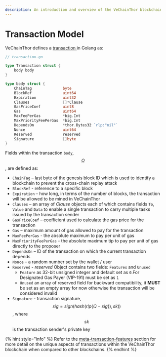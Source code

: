 ```yaml
---
description: An introduction and overview of the VeChainThor blockchain transaction model.
---
```


# Transaction Model

VeChainThor defines a [transaction ](https://github.com/vechain/thor/blob/master/tx/transaction.go)in Golang as:

```go
// transaction.go

type Transaction struct {
	body body
}

type body struct {
	ChainTag              byte			
	BlockRef              uint64
	Expiration            uint32
	Clauses               []*Clause
	GasPriceCoef          uint8
	Gas                   uint64
	MaxFeePerGas          *big.Int
	MaxPriorityFeePerGas  *big.Int
	DependsOn             *thor.Bytes32 `rlp:"nil"`
	Nonce                 uint64
	Reserved              reserved
	Signature             []byte
}
```

Fields within the transaction `body`, $$\Omega$$ , are defined as:

* `ChainTag` – last byte of the genesis block ID which is used to identify a blockchain to prevent the cross-chain replay attack
* `BlockRef` - reference to a specific block
* `Expiration` – how long, in terms of the number of blocks, the transaction will be allowed to be mined in VeChainThor
* `Clauses` – an array of _Clause_ objects each of which contains fields `To`, `Value` and `Data` to enable a single transaction to carry multiple tasks issued by the transaction sender
* `GasPriceCoef` – coefficient used to calculate the gas price for the transaction
* `Gas` – maximum amount of gas allowed to pay for the transaction
* `MaxFeePerGas` - the absolute maximum to pay per unit of gas
* `MaxPriorityFeePerGas` - the absolute maximum tip to pay per unit of gas directly to the proposer
* `DependsOn` – ID of the transaction on which the current transaction depends
* `Nonce` – a random number set by the wallet / user
* `Reserved` - _reserved_ Object contains two fields: `Features` and `Unused`
  * `Feature` as 32-bit unsigned integer and default set as `0`.For Designated Gas Payer (VIP-191) must be set as `1`
  * `Unused` an array of reserved field for backward compatibility, it **MUST** be set as an empty array for now otherwise the transaction will be considered invalid
* `Signature` - transaction signature, $$sig = sign(hash(rlp\lbrace\Omega - sig \rbrace), sk))$$, where $$sk$$ is the transaction sender's private key

{% hint style="info" %}
Refer to the [meta-transaction-features](meta-transaction-features/ "mention") section for more detail on the unique aspects of transactions within the VeChainThor blockchain when compared to other blockchains.
{% endhint %}

